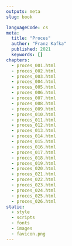 ```yaml
---
outputs: meta
slug: book

languageCode: cs
meta:
  title: "Proces"
  author: "Franz Kafka"
  published: 2021
  keywords: []
chapters:
  - proces_001.html
  - proces_002.html
  - proces_003.html
  - proces_004.html
  - proces_005.html
  - proces_006.html
  - proces_007.html
  - proces_008.html
  - proces_009.html
  - proces_010.html
  - proces_011.html
  - proces_012.html
  - proces_013.html
  - proces_014.html
  - proces_015.html
  - proces_016.html
  - proces_017.html
  - proces_018.html
  - proces_019.html
  - proces_020.html
  - proces_021.html
  - proces_022.html
  - proces_023.html
  - proces_024.html
  - proces_025.html
  - proces_026.html
static:
  - style
  - scripts
  - fonts
  - images
  - favicon.png
---
```


